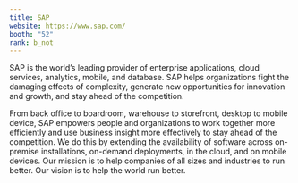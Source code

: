 ```yaml
---
title: SAP
website: https://www.sap.com/
booth: "52"
rank: b_not
---
```


SAP is the world’s leading provider of enterprise applications, cloud services, analytics, mobile, and database. SAP helps organizations fight the damaging effects of complexity, generate new opportunities for innovation and growth, and stay ahead of the competition.

From back office to boardroom, warehouse to storefront, desktop to mobile device, SAP empowers people and organizations to work together more efficiently and use business insight more effectively to stay ahead of the competition. We do this by extending the availability of software across on-premise installations, on-demand deployments, in the cloud, and on mobile devices. Our mission is to help companies of all sizes and industries to run better. Our vision is to help the world run better.
